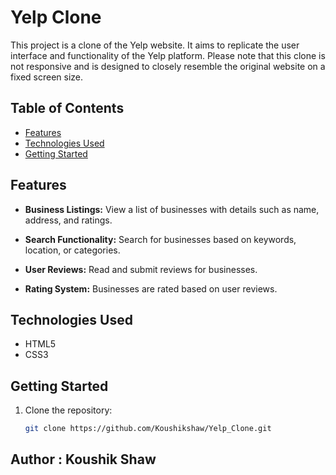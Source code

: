 # Yelp Clone

This project is a clone of the Yelp website. It aims to replicate the user interface and functionality of the Yelp platform. Please note that this clone is not responsive and is designed to closely resemble the original website on a fixed screen size.

## Table of Contents

- [Features](#features)
- [Technologies Used](#technologies-used)
- [Getting Started](#getting-started)

## Features

- **Business Listings:** View a list of businesses with details such as name, address, and ratings.

- **Search Functionality:** Search for businesses based on keywords, location, or categories.

- **User Reviews:** Read and submit reviews for businesses.

- **Rating System:** Businesses are rated based on user reviews.

## Technologies Used

- HTML5
- CSS3

## Getting Started

1. Clone the repository:

   ```bash
   git clone https://github.com/Koushikshaw/Yelp_Clone.git

## Author : Koushik Shaw
